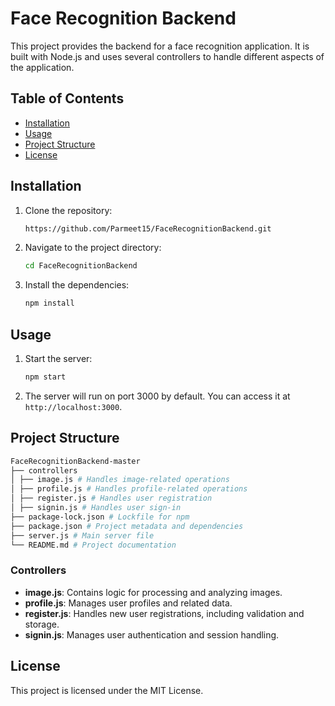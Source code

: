 # Face Recognition Backend

This project provides the backend for a face recognition application. It is built with Node.js and uses several controllers to handle different aspects of the application.

## Table of Contents
- [Installation](#installation)
- [Usage](#usage)
- [Project Structure](#project-structure)
- [License](#license)

## Installation

1. Clone the repository:
    ```sh
    https://github.com/Parmeet15/FaceRecognitionBackend.git
    ```

2. Navigate to the project directory:
    ```sh
    cd FaceRecognitionBackend
    ```

3. Install the dependencies:
    ```sh
    npm install
    ```

## Usage

1. Start the server:
    ```sh
    npm start
    ```

2. The server will run on port 3000 by default. You can access it at `http://localhost:3000`.

## Project Structure
```sh
FaceRecognitionBackend-master
├── controllers
│ ├── image.js # Handles image-related operations
│ ├── profile.js # Handles profile-related operations
│ ├── register.js # Handles user registration
│ ├── signin.js # Handles user sign-in
├── package-lock.json # Lockfile for npm
├── package.json # Project metadata and dependencies
├── server.js # Main server file
└── README.md # Project documentation
```

### Controllers

- **image.js**: Contains logic for processing and analyzing images.
- **profile.js**: Manages user profiles and related data.
- **register.js**: Handles new user registrations, including validation and storage.
- **signin.js**: Manages user authentication and session handling.

## License

This project is licensed under the MIT License.

